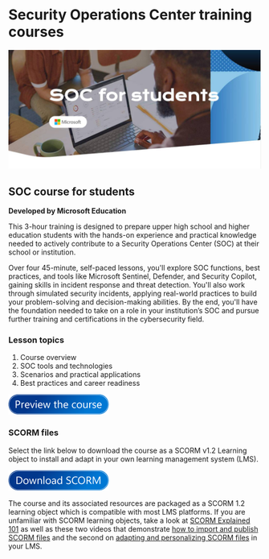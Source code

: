 # Security Operations Center training courses
![Alt text](/i/hero-2.jpg?raw=true "Hero Image")
## SOC course for students
**Developed by Microsoft Education**

This 3-hour training is designed to prepare upper high school and higher education students with the hands-on experience and practical knowledge needed to actively contribute to a Security Operations Center (SOC) at their school or institution.

Over four 45-minute, self-paced lessons, you'll explore SOC functions, best practices, and tools like Microsoft Sentinel, Defender, and Security Copilot, gaining skills in incident response and threat detection. You'll also work through simulated security incidents, applying real-world practices to build your problem-solving and decision-making abilities. By the end, you'll have the foundation needed to take on a role in your institution’s SOC and pursue further training and certifications in the cybersecurity field.

### Lesson topics
1. Course overview
2. SOC tools and technologies
3. Scenarios and practical applications
4. Best practices and career readiness

[<img src="/i/preview-4.png" alt="Preview the interactive course" width="200" target="_new"/>](https://sburt1.github.io/socsinabox/content/#/)

### SCORM files
Select the link below to download the course as a SCORM v1.2 Learning object to install and adapt in your own learning management system (LMS).

[<img src="/i/scorm-3.png" alt="Download the SCORM zip file" width="200" />](https://github.com/sburt1/socsinabox/raw/refs/heads/main/SOCs-in-a-Box-SCORM.zip)

The course and its associated resources are packaged as a SCORM 1.2 learning object which is compatible with most LMS platforms. If you are unfamiliar with SCORM learning objects, take a look at [SCORM Explained 101](https://scorm.com/scorm-explained/one-minute-scorm-overview/) as well as these two videos that demonstrate [how to import and publish SCORM files](https://k12blueprint.com/sites/default/files/elearning/SCORM-1%20Import%20and%20Publish.mp4) and the second on [adapting and personalizing SCORM files](https://k12blueprint.com/sites/default/files/elearning/SCORM%202%20Personalize.mp4) in your LMS.
